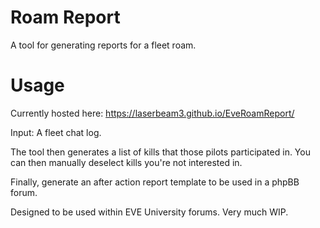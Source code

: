 # Roam Report

A tool for generating reports for a fleet roam.

# Usage

Currently hosted here: https://laserbeam3.github.io/EveRoamReport/

Input: A fleet chat log.

The tool then generates a list of kills that those pilots participated in. You can then manually deselect kills you're not interested in.

Finally, generate an after action report template to be used in a phpBB forum.

Designed to be used within EVE University forums. Very much WIP.
